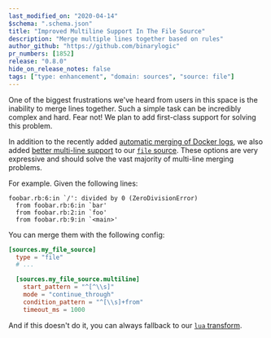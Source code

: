 ```yaml
---
last_modified_on: "2020-04-14"
$schema: ".schema.json"
title: "Improved Multiline Support In The File Source"
description: "Merge multiple lines together based on rules"
author_github: "https://github.com/binarylogic"
pr_numbers: [1852]
release: "0.8.0"
hide_on_release_notes: false
tags: ["type: enhancement", "domain: sources", "source: file"]
---
```


One of the biggest frustrations we've heard from users in this space is the
inability to merge lines together. Such a simple task can be incredibly
complex and hard. Fear not! We plan to add first-class support for solving
this problem.

In addition to the recently added [automatic merging of Docker
logs][docs.sources.docker_logs#auto_partial_merge], we also added [better multi-line
support][docs.sources.file#multiline] to our [`file` source][docs.sources.file].
These options are very expressive and should solve the vast majority of
multi-line merging problems.

For example. Given the following lines:

```text
foobar.rb:6:in `/': divided by 0 (ZeroDivisionError)
  from foobar.rb:6:in `bar'
  from foobar.rb:2:in `foo'
  from foobar.rb:9:in `<main>'
```

You can merge them with the following config:

```toml title="vector.toml"
[sources.my_file_source]
  type = "file"
  # ...

  [sources.my_file_source.multiline]
    start_pattern = "^[^\\s]"
    mode = "continue_through"
    condition_pattern = "^[\\s]+from"
    timeout_ms = 1000
```

And if this doesn't do it, you can always fallback
to our [`lua` transform][docs.transforms.lua].

[docs.sources.docker_logs#auto_partial_merge]: /docs/reference/sources/docker/#auto_partial_merge
[docs.sources.file#multiline]: /docs/reference/sources/file/#multiline
[docs.sources.file]: /docs/reference/sources/file/
[docs.transforms.lua]: /docs/reference/transforms/lua/
